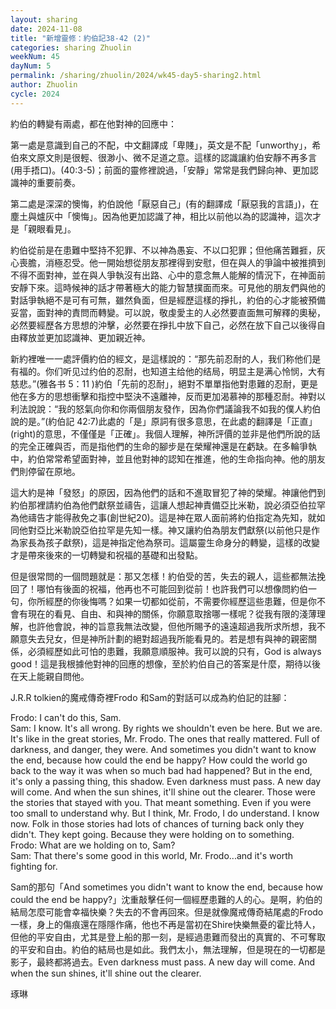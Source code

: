 ```yaml
---
layout: sharing
date: 2024-11-08
title: "新增靈修：約伯記38-42 (2)"
categories: sharing Zhuolin
weekNum: 45
dayNum: 5
permalink: /sharing/zhuolin/2024/wk45-day5-sharing2.html
author: Zhuolin
cycle: 2024
---
```


約伯的轉變有兩處，都在他對神的回應中：  

第一處是意識到自己的不配，中文翻譯成「卑賤」，英文是不配「unworthy」，希伯來文原文則是很輕、很渺小、微不足道之意。這樣的認識讓約伯安靜不再多言(用手捂口)。(40:3-5)；前面的靈修裡說過，「安靜」常常是我們歸向神、更加認識神的重要前奏。  

第二處是深深的懊悔，約伯說他「厭惡自己」(有的翻譯成「厭惡我的言語」)，在塵土與爐灰中「懊悔」。因為他更加認識了神，相比以前他以為的認識神，這次才是「親眼看見」。  

約伯從前是在患難中堅持不犯罪、不以神為愚妄、不以口犯罪；但他痛苦難捱，灰心喪膽，消極忍受。他一開始想從朋友那裡得到安慰，但在與人的爭論中被推擠到不得不面對神，並在與人爭執沒有出路、心中的意念無人能解的情況下，在神面前安靜下來。這時候神的話才帶著極大的能力智慧撲面而來。可見他的朋友們與他的對話爭執絕不是可有可無，雖然負面，但是經歷這樣的掙扎，約伯的心才能被預備妥當，面對神的責問而轉變。可以說，敬虔愛主的人必然要直面無可解釋的奧秘，必然要經歷各方思想的沖擊，必然要在掙扎中放下自己，必然在放下自己以後得自由釋放並更加認識神、更加親近神。  

新約裡唯一一處評價約伯的經文，是這樣說的：“那先前忍耐的人，我们称他们是有福的。你们听见过约伯的忍耐，也知道主给他的结局，明显主是满心怜悯，大有慈悲。”(‭‭雅各书‬ ‭5‬：‭11‬ ‭)約伯「先前的忍耐」，絕對不單單指他對患難的忍耐，更是他在多方的思想衝擊和指控中堅決不遠離神，反而更加渴慕神的那種忍耐。神對以利法說說：“我的怒氣向你和你兩個朋友發作，因為你們議論我不如我的僕人約伯說的是。”(‭‭約伯記‬ ‭42‬:7‬)此處的「是」原詞有很多意思，在此處的翻譯是「正直」(right)的意思，不僅僅是「正確」。我個人理解，神所評價的並非是他們所說的話的完全正確與否，而是指他們的生命的腳步是在榮耀神還是在虧缺。在多輪爭執中，約伯常常希望面對神，並且他對神的認知在推進，他的生命指向神。他的朋友們則停留在原地。  

這大約是神「發怒」的原因，因為他們的話和不進取冒犯了神的榮耀。神讓他們到約伯那裡請約伯為他們獻祭並禱告，這讓人想起神責備亞比米勒，說必須亞伯拉罕為他禱告才能得赦免之事(創世紀20)。這是神在眾人面前將約伯指定為先知，就如同他對亞比米勒說亞伯拉罕是先知一樣。神又讓約伯為朋友們獻祭(以前他只是作為家長為孩子獻祭)，這是神指定他為祭司。這屬靈生命身分的轉變，這樣的改變才是帶來後來的一切轉變和祝福的基礎和出發點。  

但是很常問的一個問題就是：那又怎樣！約伯受的苦，失去的親人，這些都無法挽回了！哪怕有後面的祝福，他再也不可能回到從前！也許我們可以想像問約伯一句，你所經歷的你後悔嗎？如果一切都如從前，不需要你經歷這些患難，但是你不會有現在的看見、自由、和與神的關係，你願意取捨哪一樣呢？從我有限的淺薄理解，也許他會說，神的旨意我無法改變，但他所賜予的遠遠超過我所求所想，我不願意失去兒女，但是神所計劃的絕對超過我所能看見的。若是想有與神的親密關係，必須經歷如此可怕的患難，我願意順服神。我可以說的只有，God is always good！這是我根據他對神的回應的想像，至於約伯自己的答案是什麼，期待以後在天上能親自問他。  

J.R.R tolkien的魔戒傳奇裡Frodo 和Sam的對話可以成為約伯記的註腳：  

Frodo: I can't do this, Sam.  
Sam: I know. It's all wrong. By rights we shouldn't even be here. But we are. It's like in the great stories, Mr. Frodo. The ones that really mattered. Full of darkness, and danger, they were. And sometimes you didn't want to know the end, because how could the end be happy? How could the world go back to the way it was when so much bad had happened? But in the end, it's only a passing thing, this shadow. Even darkness must pass. A new day will come. And when the sun shines, it'll shine out the clearer. Those were the stories that stayed with you. That meant something. Even if you were too small to understand why. But I think, Mr. Frodo, I do understand. I know now. Folk in those stories had lots of chances of turning back only they didn't. They kept going. Because they were holding on to something.  
Frodo: What are we holding on to, Sam?  
Sam: That there's some good in this world, Mr. Frodo...and it's worth fighting for.  

Sam的那句「And sometimes you didn't want to know the end, because how could the end be happy?」沈重敲擊任何一個經歷患難的人的心。是啊，約伯的結局怎麼可能會幸福快樂？失去的不會再回來。但是就像魔戒傳奇結尾處的Frodo一樣，身上的傷痕還在隱隱作痛，他也不再是當初在Shire快樂無憂的霍比特人，但他的平安自由，尤其是登上船的那一刻，是經過患難而發出的真實的、不可奪取的平安和自由。約伯的結局也是如此。我們太小，無法理解，但是現在的一切都是影子，最終都將過去。Even darkness must pass. A new day will come. And when the sun shines, it'll shine out the clearer.  

琢琳  
